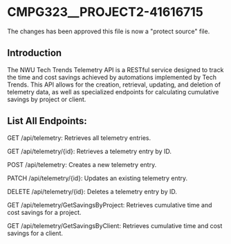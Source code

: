 # CMPG323__PROJECT2-41616715

The changes has been approved this file is now a "protect source" file.

## Introduction

The NWU Tech Trends Telemetry API is a RESTful service designed to track the time and cost savings achieved by automations implemented by Tech Trends. This API allows for the creation, retrieval, updating, and deletion of telemetry data, as well as specialized endpoints for calculating cumulative savings by project or client.

## List All Endpoints:

GET /api/telemetry: Retrieves all telemetry entries.

GET /api/telemetry/{id}: Retrieves a telemetry entry by ID.

POST /api/telemetry: Creates a new telemetry entry.

PATCH /api/telemetry/{id}: Updates an existing telemetry entry.

DELETE /api/telemetry/{id}: Deletes a telemetry entry by ID.

GET /api/telemetry/GetSavingsByProject: Retrieves cumulative time and cost savings for a project.

GET /api/telemetry/GetSavingsByClient: Retrieves cumulative time and cost savings for a client.
